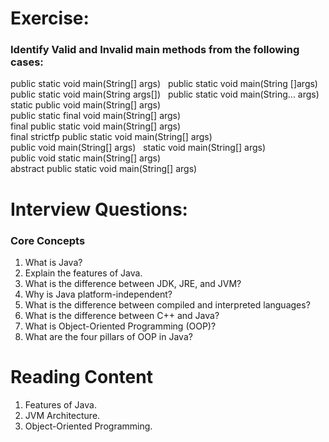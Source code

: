 

# Exercise:

### Identify Valid and Invalid main methods from the following cases:
public static void main(String[] args)  
public static void main(String []args)  
public static void main(String args[])  
public static void main(String... args)  
static public void main(String[] args)  
public static final void main(String[] args)  
final public static void main(String[] args)  
final strictfp public static void main(String[] args) 
public void main(String[] args)  
static void main(String[] args)  
public void static main(String[] args)  
abstract public static void main(String[] args)  

# Interview Questions:
### **Core Concepts**
1. What is Java?
2. Explain the features of Java.
3. What is the difference between JDK, JRE, and JVM?
4. Why is Java platform-independent?
5. What is the difference between compiled and interpreted languages?
6. What is the difference between C++ and Java?
7. What is Object-Oriented Programming (OOP)?
8. What are the four pillars of OOP in Java?

# Reading Content
1. Features of Java.
2. JVM Architecture.
3. Object-Oriented Programming.
   
